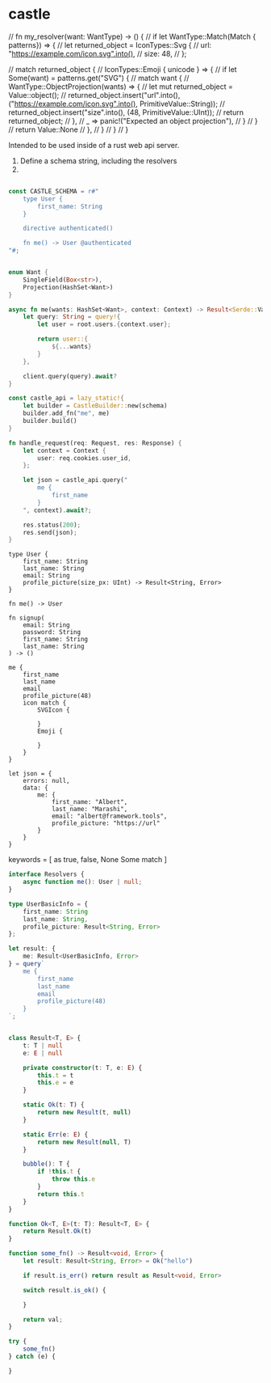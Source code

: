 # castle
// fn my_resolver(want: WantType) -> () {
//     if let WantType::Match(Match { patterns}) => {
//         let returned_object = IconTypes::Svg {
//             url: "https://example.com/icon.svg".into(),
//             size: 48,
//         };

//         match returned_object {
//             IconTypes::Emoji { unicode } => {
//                 if let Some(want) = patterns.get("SVG") {
//                     match want {
//                         WantType::ObjectProjection(wants) => {
//                             let mut returned_object = Value::object();
//                             returned_object.insert("url".into(), ("https://example.com/icon.svg".into(), PrimitiveValue::String));
//                             returned_object.insert("size".into(), (48, PrimitiveValue::UInt));
//                             return returned_object;
//                         },
//                         _ => panic!("Expected an object projection"),
//                     }
//                 }
//                 return Value::None
//             },
//         }
//     }
// }


Intended to be used inside of a rust web api server.

1. Define a schema string, including the resolvers
2.



```rs

const CASTLE_SCHEMA = r#"
    type User {
        first_name: String
    }

    directive authenticated()

    fn me() -> User @authenticated
"#;


enum Want {
    SingleField(Box<str>),
    Projection(HashSet<Want>)
}

async fn me(wants: HashSet<Want>, context: Context) -> Result<Serde::Value, Error> {
    let query: String = query!{
        let user = root.users.{context.user};

        return user::{
            ${...wants}
        }
    },

    client.query(query).await?
}

const castle_api = lazy_static!{
    let builder = CastleBuilder::new(schema)
    builder.add_fn("me", me)
    builder.build()
}

fn handle_request(req: Request, res: Response) {
    let context = Context {
        user: req.cookies.user_id,
    };

    let json = castle_api.query("
        me {
            first_name
        }
    ", context).await?;

    res.status(200);
    res.send(json);
}

```

```schema
type User {
    first_name: String
    last_name: String
    email: String
    profile_picture(size_px: UInt) -> Result<String, Error>
}

fn me() -> User

fn signup(
    email: String
    password: String
    first_name: String
    last_name: String
) -> ()
```


```query
me {
    first_name
    last_name
    email
    profile_picture(48)
    icon match {
        SVGIcon {

        }
        Emoji {

        }
    }
}

let json = {
    errors: null,
    data: {
        me: {
            first_name: "Albert",
            last_name: "Marashi",
            email: "albert@framework.tools",
            profile_picture: "https://url"
        }
    }
}
```

keywords = [
    as
    true,
    false,
    None
    Some
    match
]

```ts
interface Resolvers {
    async function me(): User | null;
}

type UserBasicInfo = {
    first_name: String
    last_name: String,
    profile_picture: Result<String, Error>
};

let result: {
    me: Result<UserBasicInfo, Error>
} = query`
    me {
        first_name
        last_name
        email
        profile_picture(48)
    }
`;


class Result<T, E> {
    t: T | null
    e: E | null

    private constructor(t: T, e: E) {
        this.t = t
        this.e = e
    }

    static Ok(t: T) {
        return new Result(t, null)
    }

    static Err(e: E) {
        return new Result(null, T)
    }

    bubble(): T {
        if !this.t {
            throw this.e
        }
        return this.t
    }
}

function Ok<T, E>(t: T): Result<T, E> {
    return Result.Ok(t)
}

function some_fn() -> Result<void, Error> {
    let result: Result<String, Error> = Ok("hello")

    if result.is_err() return result as Result<void, Error>

    switch result.is_ok() {

    }

    return val;
}

try {
    some_fn()
} catch (e) {

}

```


